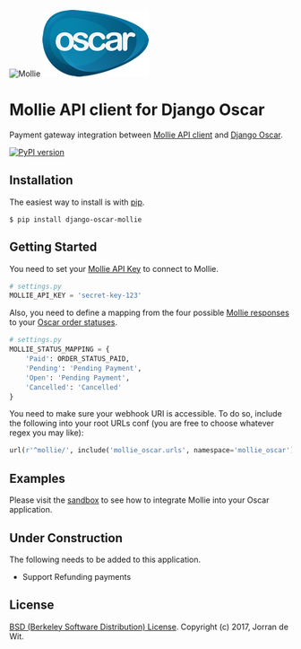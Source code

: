 ![Mollie](https://www.mollie.nl/files/Mollie-Logo-Style-Small.png)
![Oscar](https://github.com/django-oscar/django-oscar/raw/master/docs/images/logos/oscar.png)

# Mollie API client for Django Oscar #

Payment gateway integration between [Mollie API client](https://github.com/mollie/mollie-api-python) and [Django Oscar](https://github.com/django-oscar/django-oscar).

[![PyPI version](https://badge.fury.io/py/django-oscar-mollie.svg)](https://badge.fury.io/py/django-oscar-mollie)

## Installation ##

The easiest way to install is with [pip](https://pip.pypa.io).
```
$ pip install django-oscar-mollie
```


## Getting Started ##
You need to set your [Mollie API Key](https://www.mollie.nl/beheer/account/profielen/) to connect to Mollie.
```python
# settings.py
MOLLIE_API_KEY = 'secret-key-123'
```

Also, you need to define a mapping from the four possible [Mollie responses](https://www.mollie.com/nl/docs/reference/payments/get#example) to your [Oscar order statuses](http://django-oscar.readthedocs.io/en/releases-1.1/ref/settings.html#oscar-order-status-pipeline).
```python
# settings.py
MOLLIE_STATUS_MAPPING = {
    'Paid': ORDER_STATUS_PAID,
    'Pending': 'Pending Payment',
    'Open': 'Pending Payment',
    'Cancelled': 'Cancelled'
}
```

You need to make sure your webhook URI is accessible. To do so, include the following into your root URLs conf (you are free to choose whatever regex you may like):
```python
url(r'^mollie/', include('mollie_oscar.urls', namespace='mollie_oscar')),
```

## Examples ##

Please visit the [sandbox](https://github.com/JorrandeWit/django-oscar-mollie/tree/master/sandbox) to see how to integrate Mollie into your Oscar application.

## Under Construction ##
The following needs to be added to this application.
+ Support Refunding payments

## License ##
[BSD (Berkeley Software Distribution) License](https://opensource.org/licenses/bsd-license.php).
Copyright (c) 2017, Jorran de Wit.
